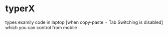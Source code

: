 # typerX
types examily code in laptop [when copy-paste + Tab Switching is disabled] which you can control from mobile
